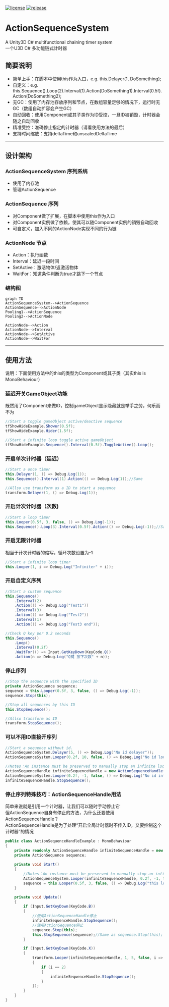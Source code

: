 [![license](http://img.shields.io/badge/license-MIT-blue.svg)](https://github.com/karsion/ActionSequenceSystem/master/LICENSE.TXT)
[![release](https://img.shields.io/badge/release-v1.0.2-blue.svg)](https://github.com/karsion/ActionSequenceSystem/master/releases)

# ActionSequenceSystem
A Unity3D C# multifunctional chaining timer system<br>
一个U3D C# 多功能链式计时器

## 简要说明 
- 简单上手：在脚本中使用this作为入口，e.g. this.Delayer(1, DoSomething);
- 自定义：e.g. this.Sequence().Loop(2).Interval(1).Action(DoSomething1).Interval(0.5f).Action(DoSomething2);
- 无GC：使用了内存池存放序列和节点，在数组容量足够的情况下，运行时无GC（数组自动扩容会产生GC）
- 自动回收：使用Component或其子类作为ID受控，一旦ID被销毁，计时器会随之自动回收
- 精准受控：准确停止指定的计时器（请看使用方法的最后）
- 支持时间缩放：支持deltaTime和unscaledDeltaTime

---

## 设计架构 
### ActionSequenceSystem 序列系统
- 使用了内存池
- 管理ActionSequence

### ActionSequence 序列
- 对Component做了扩展，在脚本中使用this作为入口 
- 对Component实例做了依赖，使其可以随Component实例的销毁自动回收
- 可自定义，加入不同的ActionNode实现不同的行为链

### ActionNode 节点
- Action：执行函数
- Interval：延迟一段时间
- SetActive：激活物体/返激活物体
- WaitFor：知道条件判断为true才跳下一个节点

### 结构图
```
graph TD
ActionSequenceSystem-->ActionSequence
ActionSequence-->ActionNode
Pooling1-->ActionSequence
Pooling2-->ActionNode

ActionNode-->Action
ActionNode-->Interval
ActionNode-->SetActive
ActionNode-->WaitFor
```

---

## 使用方法
说明：下面使用方法中的this的类型为Component或其子类（其实this is MonoBehaviour）
### 延迟开关GameObject功能
既然用了Component来做ID，控制gameObject显示隐藏就是举手之劳，何乐而不为
``` csharp
//Start a toggle gameObject active/deactive sequence
tfShowHideExample.Shower(0.5f);
tfShowHideExample.Hider(1.5f);

//Start a infinite loop toggle active gameObject
tfShowHideExample.Sequence().Interval(0.5f).ToggleActive().Loop();
```

### 开启单次计时器（延迟）
``` csharp
//Start a once timer
this.Delayer(1, () => Debug.Log(1));
this.Sequence().Interval(1).Action(() => Debug.Log(1));//Same

//Allso use transform as a ID to start a sequence
transform.Delayer(1, () => Debug.Log(1));
```

### 开启计次计时器（次数)
``` csharp
//Start a loop timer
this.Looper(0.5f, 3, false, () => Debug.Log(-1));
this.Sequence().Loop(3).Interval(0.5f).Action(() => Debug.Log(-1));//Same
```

### 开启无限计时器
相当于计次计时器的缩写，循环次数设置为-1
``` csharp
//Start a infinite loop timer
this.Looper(1, i => Debug.Log("Infiniter" + i));
```

### 开启自定义序列
``` csharp
//Start a custom sequence
this.Sequence()
    .Interval(2)
    .Action(() => Debug.Log("Test1"))
    .Interval(3)
    .Action(() => Debug.Log("Test2"))
    .Interval(1)
    .Action(() => Debug.Log("Test3 end"));

//Check Q key per 0.2 seconds
this.Sequence()
    .Loop()
    .Interval(0.2f)
    .WaitFor(() => Input.GetKeyDown(KeyCode.Q))
    .Action(n => Debug.Log("Q键 按下次数" + n));
```

### 停止序列
``` csharp
//Stop the sequence with the specified ID
private ActionSequence sequence;
sequence = this.Looper(0.5f, 3, false, () => Debug.Log(-1));
sequence.Stop(this);

//Stop all sequences by this ID
this.StopSequence();

//Allso transform as ID
transform.StopSequence();
```

### 可以不用ID直接开序列
``` csharp
//Start a sequence without id.
ActionSequenceSystem.Delayer(5, () => Debug.Log("No id delayer"));
ActionSequenceSystem.Looper(0.2f, 10, false, () => Debug.Log("No id looper"));

//Notes：An instance must be preserved to manually stop an infinite loop sequence.
ActionSequenceHandle infiniteSequenceHandle = new ActionSequenceHandle();
ActionSequenceSystem.Looper(0.2f, -1, false, () => Debug.Log("No id infinite looper")).SetHandle(infiniteSequenceHandle);
infiniteSequenceHandle.StopSequence();
```

### 停止序列特殊技巧：ActionSequenceHandle用法
简单来说就是引用一个计时器，让我们可以随时手动停止它<br>
但ActionSequence自身有停止的方法，为什么还要使用ActionSequenceHandle？<br>
ActionSequenceHandle是为了处理“开启全局计时器时不传入ID，又要控制这个计时器”的情况
``` csharp
public class ActionSequenceHandleExample : MonoBehaviour
{
    private readonly ActionSequenceHandle infiniteSequenceHandle = new ActionSequenceHandle();
    private ActionSequence sequence;
    
    private void Start()
    {
        //Notes：An instance must be preserved to manually stop an infinite loop sequence.
        ActionSequenceSystem.Looper(infiniteSequenceHandle, 0.2f, -1, false, () => Debug.Log("No id infinite looper"));
        sequence = this.Looper(0.5f, 3, false, () => Debug.Log("this looper"));
    }

    private void Update()
    {
        if (Input.GetKeyDown(KeyCode.B))
        {
            //使用ActionSequenceHandle停止
            infiniteSequenceHandle.StopSequence();
            //使用ActionSequence停止
            sequence.Stop(this);
            this.StopSequence(sequence);//Same as sequence.Stop(this);
        }

        if (Input.GetKeyDown(KeyCode.X))
        {
            transform.Looper(infiniteSequenceHandle, 1, 5, false, i =>
            {
                if (i == 2)
                {
                    infiniteSequenceHandle.StopSequence();
                }
            });
        }
    }
}
```
